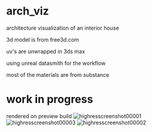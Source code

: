 # arch_viz
architecture visualization of an interior house

3d model is from free3d.com

uv's are unwrapped in 3ds max

using unreal datasmith for the workflow 

most of the materials are from substance

# work in progress

rendered on preview build 
![highresscreenshot00001](https://user-images.githubusercontent.com/43022435/53590103-0e828700-3bb7-11e9-917f-194adb37905b.png)
![highresscreenshot00003](https://user-images.githubusercontent.com/43022435/53590159-2a862880-3bb7-11e9-9db6-e7551db23d8b.png)
![highresscreenshot00002](https://user-images.githubusercontent.com/43022435/53590175-3540bd80-3bb7-11e9-800e-31435420e8c6.png)
